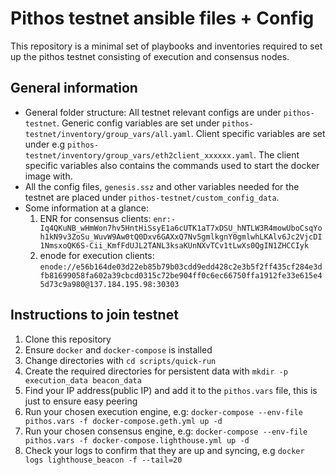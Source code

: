 # Pithos testnet ansible files + Config

This repository is a minimal set of playbooks and inventories required to set up the pithos testnet consisting of execution and 
consensus nodes. 

## General information
- General folder structure: All testnet relevant configs are under `pithos-testnet`. Generic config variables are set under
`pithos-testnet/inventory/group_vars/all.yaml`. Client specific variables are set under e.g `pithos-testnet/inventory/group_vars/eth2client_xxxxxx.yaml`.
The client specific variables also contains the commands used to start the docker image with. 
- All the config files, `genesis.ssz` and other variables needed for the testnet are placed under `pithos-testnet/custom_config_data`.
- Some information at a glance:  
    1. ENR for consensus clients: `enr:-Iq4QKuNB_wHmWon7hv5HntHiSsyE1a6cUTK1aT7xDSU_hNTLW3R4mowUboCsqYoh1kN9v3ZoSu_WuvW9Aw0tQ0Dxv6GAXxQ7Nv5gmlkgnY0gmlwhLKAlv6Jc2VjcDI1NmsxoQK6S-Cii_KmfFdUJL2TANL3ksaKUnNXvTCv1tLwXs0QgIN1ZHCCIyk`  
    2. enode for execution clients: `enode://e56b164de03d22eb85b79b03cdd9edd428c2e3b5f2ff435cf284e3dfb81699058fa602a39cbcd0315c72be904ff0c6ec66750ffa1912fe33e615e45d73c9a980@137.184.195.98:30303`
  
## Instructions to join testnet  
1. Clone this repository  
2. Ensure `docker` and `docker-compose` is installed  
3. Change directories with `cd scripts/quick-run`  
4. Create the required directories for persistent data with `mkdir -p execution_data beacon_data`  
5. Find your IP address(public IP) and add it to the `pithos.vars` file, this is just to ensure easy peering  
6. Run your chosen execution engine, e.g: `docker-compose --env-file pithos.vars -f docker-compose.geth.yml up -d`  
7. Run your chosen consensus engine, e.g: `docker-compose --env-file pithos.vars -f docker-compose.lighthouse.yml up -d`  
8. Check your logs to confirm that they are up and syncing, e.g `docker logs lighthouse_beacon -f --tail=20`  
